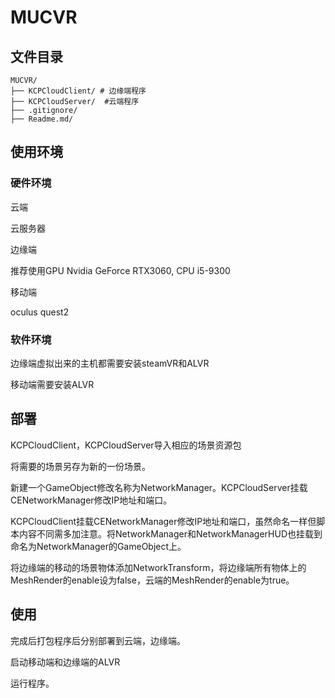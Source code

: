 # MUCVR

## 文件目录

```text
MUCVR/
├── KCPCloudClient/ # 边缘端程序
├── KCPCloudServer/  #云端程序
├── .gitignore/
├── Readme.md/
```



## 使用环境

### 硬件环境

云端

云服务器

边缘端

推荐使用GPU Nvidia GeForce RTX3060, CPU i5-9300 

移动端

oculus quest2

### 软件环境

边缘端虚拟出来的主机都需要安装steamVR和ALVR

移动端需要安装ALVR

## 部署

KCPCloudClient，KCPCloudServer导入相应的场景资源包

将需要的场景另存为新的一份场景。

新建一个GameObject修改名称为NetworkManager。KCPCloudServer挂载CENetworkManager修改IP地址和端口。

KCPCloudClient挂载CENetworkManager修改IP地址和端口，虽然命名一样但脚本内容不同需多加注意。将NetworkManager和NetworkManagerHUD也挂载到命名为NetworkManager的GameObject上。

将边缘端的移动的场景物体添加NetworkTransform，将边缘端所有物体上的MeshRender的enable设为false，云端的MeshRender的enable为true。

## 使用

完成后打包程序后分别部署到云端，边缘端。

启动移动端和边缘端的ALVR

运行程序。
